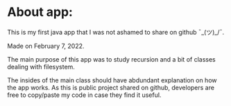 # About app:

This is my first java app that I was not ashamed to share on github ¯\_(ツ)_/¯.

Made on February 7, 2022.

The main purpose of this app was to study recursion and a bit of classes dealing with filesystem.

The insides of the main class should have abdundant explanation on how the app works. 
As this is public project shared on github, developers are free to copy/paste my code in case they find it useful.
 
